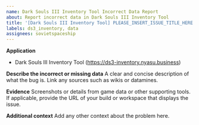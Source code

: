 ```yaml
---
name: Dark Souls III Inventory Tool Incorrect Data Report
about: Report incorrect data in Dark Souls III Inventory Tool
title: '[Dark Souls III Inventory Tool] PLEASE_INSERT_ISSUE_TITLE_HERE'
labels: ds3_inventory, data
assignees: sovietspaceship
---
```


**Application**

-   Dark Souls III Inventory Tool (https://ds3-inventory.nyasu.business)

**Describe the incorrect or missing data**
A clear and concise description of what the bug is. Link any sources such as wikis or datamines.

**Evidence**
Screenshots or details from game data or other supporting tools.
If applicable, provide the URL of your build or workspace that displays the issue.

**Additional context**
Add any other context about the problem here.
